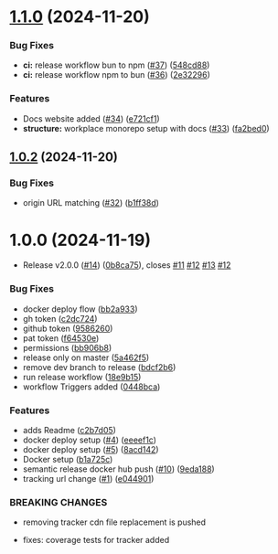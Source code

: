 # [1.1.0](https://github.com/KeptCodes/StatStream/compare/v1.0.2...v1.1.0) (2024-11-20)

### Bug Fixes

- **ci:** release workflow bun to npm ([#37](https://github.com/KeptCodes/StatStream/issues/37)) ([548cd88](https://github.com/KeptCodes/StatStream/commit/548cd88300b65c36c9ac08508f7da24457a6e9e1))
- **ci:** release workflow npm to bun ([#36](https://github.com/KeptCodes/StatStream/issues/36)) ([2e32296](https://github.com/KeptCodes/StatStream/commit/2e32296ea94ba7e734820144dda5ec39798537cb))

### Features

- Docs website added ([#34](https://github.com/KeptCodes/StatStream/issues/34)) ([e721cf1](https://github.com/KeptCodes/StatStream/commit/e721cf125f60e33d0332f560911b6afbbdb354a9))
- **structure:** workplace monorepo setup with docs ([#33](https://github.com/KeptCodes/StatStream/issues/33)) ([fa2bed0](https://github.com/KeptCodes/StatStream/commit/fa2bed067050e109bec2cd4383fe545cad1277b7))

## [1.0.2](https://github.com/KeptCodes/StatStream/compare/v1.0.1...v1.0.2) (2024-11-20)

### Bug Fixes

- origin URL matching ([#32](https://github.com/KeptCodes/StatStream/issues/32)) ([b1ff38d](https://github.com/KeptCodes/StatStream/commit/b1ff38d5cf6ed95a8f2314ddf4a6de7144ee6dda))

# 1.0.0 (2024-11-19)

- Release v2.0.0 ([#14](https://github.com/KeptCodes/StatStream/issues/14)) ([0b8ca75](https://github.com/KeptCodes/StatStream/commit/0b8ca757017e78b63570ae857e364d90cb24dfd4)), closes [#11](https://github.com/KeptCodes/StatStream/issues/11) [#12](https://github.com/KeptCodes/StatStream/issues/12) [#13](https://github.com/KeptCodes/StatStream/issues/13) [#12](https://github.com/KeptCodes/StatStream/issues/12)

### Bug Fixes

- docker deploy flow ([bb2a933](https://github.com/KeptCodes/StatStream/commit/bb2a933d8b32ac02f20d301a940a8a60913ff29a))
- gh token ([c2dc724](https://github.com/KeptCodes/StatStream/commit/c2dc724c45bfd8f6568695abae60ebf63a9fbc9c))
- github token ([9586260](https://github.com/KeptCodes/StatStream/commit/9586260d2fb3ce717e623679bfbf126ffec9597a))
- pat token ([f64530e](https://github.com/KeptCodes/StatStream/commit/f64530e8071cc0cd4333de0a2547d5227af98423))
- permissions ([bb906b8](https://github.com/KeptCodes/StatStream/commit/bb906b8abd107b52f6efe565aac8df68cac648eb))
- release only on master ([5a462f5](https://github.com/KeptCodes/StatStream/commit/5a462f5820628bc1ecadf55d94e0b783f54bba8b))
- remove dev branch to release ([bdcf2b6](https://github.com/KeptCodes/StatStream/commit/bdcf2b60ad67a0f7c6e9fec9c24e81b08aaf97ea))
- run release workflow ([18e9b15](https://github.com/KeptCodes/StatStream/commit/18e9b1523d7816fd7c53558cc4d93b3e41135c1c))
- workflow Triggers added ([0448bca](https://github.com/KeptCodes/StatStream/commit/0448bca476ae2a91f4383d6fc262794f6abc6347))

### Features

- adds Readme ([c2b7d05](https://github.com/KeptCodes/StatStream/commit/c2b7d05da00b15ec6f4322e74fe155ccd26a9382))
- docker deploy setup ([#4](https://github.com/KeptCodes/StatStream/issues/4)) ([eeeef1c](https://github.com/KeptCodes/StatStream/commit/eeeef1c2f2267ae371764533d74fdb13b1c917b2))
- docker deploy setup ([#5](https://github.com/KeptCodes/StatStream/issues/5)) ([8acd142](https://github.com/KeptCodes/StatStream/commit/8acd14290f5384c19c6316ddec4961fa95cde77a))
- Docker setup ([b1a725c](https://github.com/KeptCodes/StatStream/commit/b1a725c6d8149e8319a8c45ffdb167e49a2edd19))
- semantic release docker hub push ([#10](https://github.com/KeptCodes/StatStream/issues/10)) ([9eda188](https://github.com/KeptCodes/StatStream/commit/9eda188781e6482c40f6ff1e8b7da0be4a24b6ba))
- tracking url change ([#1](https://github.com/KeptCodes/StatStream/issues/1)) ([e044901](https://github.com/KeptCodes/StatStream/commit/e04490131bbdae1605cdcf5f62368e9073f33d61))

### BREAKING CHANGES

- removing tracker cdn file replacement is pushed

- fixes: coverage tests for tracker added
